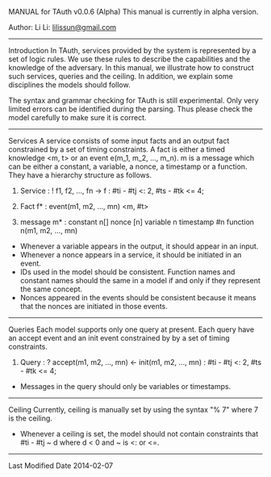 MANUAL for TAuth v0.0.6 (Alpha)
This manual is currently in alpha version. 

Author: 
Li Li: lilissun@gmail.com

-----------------------------------------------------------------------------
Introduction
In TAuth, services provided by the system is represented by a set of logic rules. We use these rules to describe the capabilities and the knowledge of the adversary. In this manual, we illustrate how to construct such services, queries and the ceiling. In addition, we explain some disciplines the models should follow. 

The syntax and grammar checking for TAuth is still experimental. Only very limited errors can be identified during the parsing. Thus please check the model carefully to make sure it is correct. 

-----------------------------------------------------------------------------
Services
A service consists of some input facts and an output fact constrained by a set of timing constraints. A fact is either a timed knowledge <m, t> or an event e(m_1, m_2, ..., m_n). m is a message which can be either a constant, a variable, a nonce, a timestamp or a function. They have a hierarchy structure as follows. 

1. Service : 
! f1, f2, ..., fn -> f : #ti - #tj <: 2, #ts - #tk <= 4;

2. Fact f* : 
event(m1, m2, ..., mn)
<m, #t>

3. message m* : 
constant n[]
nonce [n]
variable n
timestamp #n
function n(m1, m2, ..., mn)

* Whenever a variable appears in the output, it should appear in an input. 
* Whenever a nonce appears in a service, it should be initiated in an event. 
* IDs used in the model should be consistent. Function names and constant names should the same in a model if and only if they represent the same concept. 
* Nonces appeared in the events should be consistent because it means that the nonces are initiated in those events. 
-----------------------------------------------------------------------------
Queries
Each model supports only one query at present. Each query have an accept event and an init event constrained by by a set of timing constraints. 

1. Query : 
? accept(m1, m2, ..., mn) <- init(m1, m2, ..., mn) 
: #ti - #tj <: 2, #ts - #tk <= 4;

* Messages in the query should only be variables or timestamps. 
-----------------------------------------------------------------------------
Ceiling
Currently, ceiling is manually set by using the syntax "% 7" where 7 is the ceiling. 

* Whenever a ceiling is set, the model should not contain constraints that #ti - #tj ~ d where d < 0 and ~ is <: or <=. 

-----------------------------------------------------------------------------
Last Modified Date
2014-02-07
